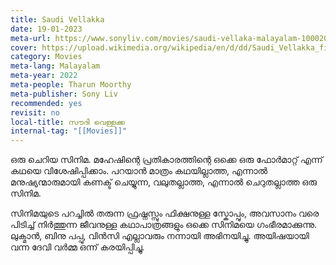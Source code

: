 ```yaml
---
title: Saudi Vellakka
date: 19-01-2023
meta-url: https://www.sonyliv.com/movies/saudi-vellaka-malayalam-1000203293
cover: https://upload.wikimedia.org/wikipedia/en/d/dd/Saudi_Vellakka_first_look_poster.jpg
category: Movies
meta-lang: Malayalam
meta-year: 2022
meta-people: Tharun Moorthy
meta-publisher: Sony Liv
recommended: yes
revisit: no
local-title: സൗദി വെള്ളക്ക
internal-tag: "[[Movies]]"
---
```



ഒരു ചെറിയ സിനിമ. മഹേഷിന്റെ പ്രതികാരത്തിന്റെ ഒക്കെ ഒരു ഫോർമാറ്റ് എന്ന് കഥയെ വിശേഷിപ്പിക്കാം. പറയാൻ മാത്രം കഥയില്ലാത്ത, എന്നാൽ മനുഷ്യന്മാരുമായി കണക്ട് ചെയ്യുന്ന, വലുതല്ലാത്ത, എന്നാൽ ചെറുതല്ലാത്ത ഒരു സിനിമ. 

സിനിമയുടെ പറച്ചിൽ തരുന്ന ഫ്രഷ്നസ്സും ഫിക്ഷനുള്ള സ്കോപ്പും, അവസാനം വരെ പിടിച്ച് നിർത്തുന്ന ജീവനുള്ള കഥാപാത്രങ്ങളും ഒക്കെ സിനിമയെ ഗംഭീരമാക്കുന്നു. ലുക്മാൻ, ബിനു പപ്പു, വിൻസി എല്ലാവരും നന്നായി അഭിനയിച്ചു. അയിഷയായി വന്ന ദേവി വർമ്മ ഒന്ന് കരയിപ്പിച്ചു. 